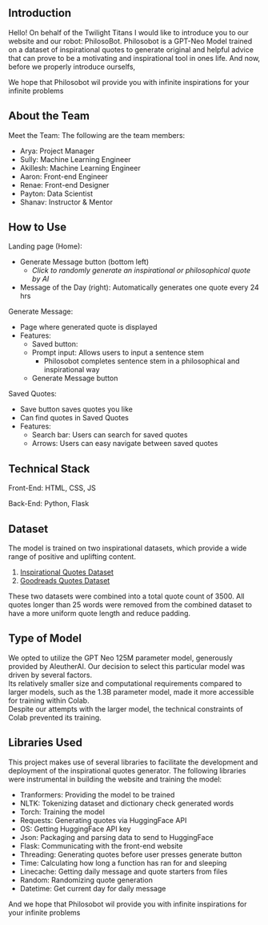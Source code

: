 ## Introduction
Hello! On behalf of the Twilight Titans I would like to introduce you to our website and our robot: PhilosoBot.
Philosobot is a GPT-Neo Model trained on a dataset of inspirational quotes to generate original and helpful advice that can prove to be a motivating and inspirational tool in ones life. And now, before we properly introduce ourselfs,

We hope that Philosobot wil provide you with infinite inspirations for your infinite problems

## About the Team
Meet the Team: The following are the team members:
  - Arya: Project Manager
  - Sully: Machine Learning Engineer
  - Akillesh: Machine Learning Engineer
  - Aaron: Front-end Engineer
  - Renae: Front-end Designer
  - Payton: Data Scientist
  - Shanav: Instructor & Mentor

## How to Use
Landing page (Home):
  - Generate Message button (bottom left)
    - *Click to randomly generate an inspirational or philosophical quote by AI*
  - Message of the Day (right): Automatically generates one quote every 24 hrs

Generate Message:
- Page where generated quote is displayed
- Features:
  - Saved button: 
  - Prompt input: Allows users to input a sentence stem
    - Philosobot completes sentence stem in a philosophical and inspirational way
  - Generate Message button

Saved Quotes:
- Save button saves quotes you like
- Can find quotes in Saved Quotes
- Features:
  - Search bar: Users can search for saved quotes
  - Arrows: Users can easy navigate between saved quotes

## Technical Stack
Front-End: HTML, CSS, JS

Back-End: Python, Flask

## Dataset
The model is trained on two inspirational datasets, which provide a wide range of positive and uplifting content.

1. [Inspirational Quotes Dataset](https://www.kaggle.com/datasets/mattimansha/inspirational-quotes)
2. [Goodreads Quotes Dataset](https://www.kaggle.com/datasets/abhishekvermasg1/goodreads-quotes)

These two datasets were combined into a total quote count of 3500.
All quotes longer than 25 words were removed from the combined dataset to have a more uniform quote length and reduce padding.

## Type of Model
We opted to utilize the GPT Neo 125M parameter model, generously provided by AleutherAI. Our decision to select this particular model was driven by several factors. \
Its relatively smaller size and computational requirements compared to larger models, such as the 1.3B parameter model, made it more accessible for training within Colab.\
Despite our attempts with the larger model, the technical constraints of Colab prevented its training.

## Libraries Used
This project makes use of several libraries to facilitate the development and deployment of the inspirational quotes generator. The following libraries were instrumental in building the website and training the model:

- Tranformers: Providing the model to be trained
- NLTK: Tokenizing dataset and dictionary check generated words
- Torch: Training the model
- Requests: Generating quotes via HuggingFace API
- OS: Getting HuggingFace API key
- Json: Packaging and parsing data to send to HuggingFace
- Flask: Communicating with the front-end website
- Threading: Generating quotes before user presses generate button
- Time: Calculating how long a function has ran for and sleeping
- Linecache: Getting daily message and quote starters from files
- Random: Randomizing quote generation
- Datetime: Get current day for daily message

And we hope that Philosobot wil provide you with infinite inspirations for your infinite problems